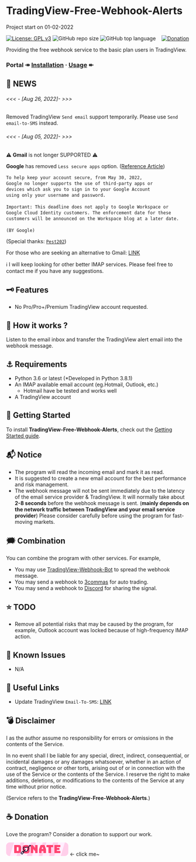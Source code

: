 # TradingView-Free-Webhook-Alerts
Project start on 01-02-2022

[![License: GPL v3](https://img.shields.io/badge/License-GPLv3-blue.svg)](https://www.gnu.org/licenses/gpl-3.0)
![GitHub repo size](https://img.shields.io/github/repo-size/soranoo/TradingView-Free-Webhook-Alerts)
![GitHub top language](https://img.shields.io/github/languages/top/soranoo/TradingView-Free-Webhook-Alerts)
&nbsp;&nbsp;&nbsp;[![Donation](https://img.shields.io/static/v1?label=Donation&message=❤️&style=social)](https://github.com/soranoo/Donation)

Providing the free webhook service to the basic plan users in TradingView.

### Portal ↠ [Installation](docs/gettingstarted.md#installing-python-package) · [Usage](docs/gettingstarted.md#setting-up-tradingview-alert) ↞

## :newspaper: NEWS
###### <<< - [Aug 26, 2022]- >>>

Removed TradingView `Send email` support temporarily. Please use `Send email-to-SMS` instead.

###### <<< - [Aug 05, 2022]- >>>

:warning: **Gmail** is not longer SUPPORTED :warning:

**Google** has removed `Less secure apps` option. ([Reference Article](https://support.google.com/accounts/answer/6010255))
```
To help keep your account secure, from May 30, 2022,
​​Google no longer supports the use of third-party apps or
devices which ask you to sign in to your Google Account
using only your username and password.

Important: This deadline does not apply to Google Workspace or
Google Cloud Identity customers. The enforcement date for these
customers will be announced on the Workspace blog at a later date.

(BY Google)
```
(Special thanks: [`Pest202`](https://github.com/soranoo/TradingView-Free-Webhook-Alerts/issues/3))

For those who are seeking an alternative to Gmail: [LINK](https://github.com/soranoo/TradingView-Free-Webhook-Alerts/issues/5#issuecomment-1205433464)

:information_source: I will keep looking for other better IMAP services.
Please feel free to contact me if you have any suggestions.


## :old_key: Features
* No Pro/Pro+/Premium TradingView account requested.
  
## :triangular_flag_on_post: How it works ?
Listen to the email inbox and transfer the TradingView alert email into the webhook message.


## :anchor: Requirements
* Python 3.6 or latest (*Developed in Python 3.8.1)
* An IMAP available email account (eg.Hotmail, Outlook, etc.)
  * Hotmail have be tested and works well
* A TradingView account

## :space_invader: Getting Started
To install **TradingView-Free-Webhook-Alerts**, check out the [Getting Started guide](docs/gettingstarted.md).


## :mailbox_with_mail: Notice
* The program will read the incoming email and mark it as read.
* It is suggested to create a new email account for the best performance and risk management.
* The webhook message will not be sent immediately due to the latency of the email service provider & TradingView. It will normally take about **2-8 seconds** before the webhook message is sent. (**mainly depends on the network traffic between TradingView and your email service provider**) Please consider carefully before using the program for fast-moving markets.

## :right_anger_bubble: Combination
You can combine the program with other services.
For example,
* You may use [TradingView-Webhook-Bot](https://github.com/fabston/TradingView-Webhook-Bot) to spread the webhook message.
* You may send a webhook to [3commas](https://3commas.io/) for auto trading.
* You may send a webhook to [Discord](https://discord.com/) for sharing the signal.

## :star: TODO
* Remove all potential risks that may be caused by the program, for example, Outlook account was locked because of high-frequency IMAP action.

## :bug: Known Issues
* N/A

## :robot: Useful Links
* Update TradingView `Email-To-SMS`: [LINK](https://www.tradingview.com/support/solutions/43000474398-how-to-change-the-email-to-sms-address-used-for-alert-notifications/)

## :bomb: Disclaimer
I as the author assume no responsibility for errors or omissions in the contents of the Service.

In no event shall I be liable for any special, direct, indirect, consequential, or incidental damages or any damages whatsoever, whether in an action of contract, negligence or other torts, arising out of or in connection with the use of the Service or the contents of the Service. I reserve the right to make additions, deletions, or modifications to the contents of the Service at any time without prior notice.

(Service refers to the **TradingView-Free-Webhook-Alerts**.)

## :coffee: Donation
Love the program? Consider a donation to support our work.

[!["Donation"](https://raw.githubusercontent.com/soranoo/Donation/main/resources/image/DonateBtn.png)](https://github.com/soranoo/Donation) <- click me~